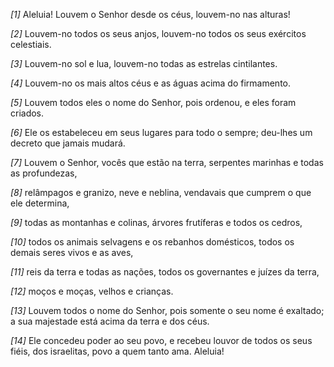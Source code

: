 *[1]* Aleluia! Louvem o Senhor desde os céus, louvem-no nas alturas!

*[2]* Louvem-no todos os seus anjos, louvem-no todos os seus exércitos celestiais.

*[3]* Louvem-no sol e lua, louvem-no todas as estrelas cintilantes.

*[4]* Louvem-no os mais altos céus e as águas acima do firmamento.

*[5]* Louvem todos eles o nome do Senhor, pois ordenou, e eles foram criados.

*[6]* Ele os estabeleceu em seus lugares para todo o sempre; deu-lhes um decreto que jamais mudará.

*[7]* Louvem o Senhor, vocês que estão na terra, serpentes marinhas e todas as profundezas,

*[8]* relâmpagos e granizo, neve e neblina, vendavais que cumprem o que ele determina,

*[9]* todas as montanhas e colinas, árvores frutíferas e todos os cedros,

*[10]* todos os animais selvagens e os rebanhos domésticos, todos os demais seres vivos e as aves,

*[11]* reis da terra e todas as nações, todos os governantes e juízes da terra,

*[12]* moços e moças, velhos e crianças.

*[13]* Louvem todos o nome do Senhor, pois somente o seu nome é exaltado; a sua majestade está acima da terra e dos céus.

*[14]* Ele concedeu poder ao seu povo, e recebeu louvor de todos os seus fiéis, dos israelitas, povo a quem tanto ama. Aleluia!

